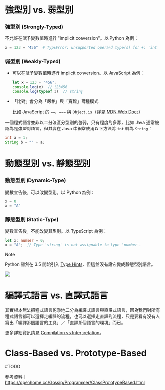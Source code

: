 # 強型別 vs. 弱型別

### 強型別 (Strongly-Typed)

不允許在賦予變數值時進行 "implicit conversion"。以 Python 為例：

```Python
x = 123 + "456"  # TypeError: unsupported operand type(s) for +: 'int' and 'str'
```

### 弱型別 (Weakly-Typed)

- 可以在賦予變數值時進行 implicit conversion。以 JavaScript 為例：

    ```JavaScript
    let x = 123 + "456";
    console.log(x)  // 123456
    console.log(typeof x)  // string
    ```

- 「比對」會分為「嚴格」與「寬鬆」兩種模式

    比如 JavaScript 的 `==`、`===` 與 `Object.is`（詳見 [MDN Web Docs](https://developer.mozilla.org/zh-TW/docs/Web/JavaScript/Equality_comparisons_and_sameness)）

一個程式語言並非以二分法區分型別的強弱，只有程度的多寡，比如 Java 通常被認為是強型別語言，但其實在 Java 中很常使用以下方法將 `int` 轉為 `String`：

```Java
int a = 1;
String b = "" + a;
```

# 動態型別 vs. 靜態型別

### 動態型別 (Dynamic-Type)

變數宣告後，可以改變型別。以 Python 為例：

```Python
x = 0
x = "A"
```

### 靜態型別 (Static-Type)

變數宣告後，不能改變其型別。以 TypeScript 為例：

```TypeScript
let x: number = 0;
x = "A";  // Type 'string' is not assignable to type 'number'.
```

>[!Note]
>Python 雖然在 3.5 開始引入 [Type Hints](</Programming Language/Python/Type Hints.md>)，但這並沒有讓它變成靜態型別語言。

![](<https://raw.githubusercontent.com/bingyangchen/KM-software/master/img/strong-weak-dynamic-static.png>)

# 編譯式語言 vs. 直譯式語言

其實根本無法把程式語言乾淨地二分為編譯式語言與直譯式語言，因為我們對所有程式語言都可以選擇走編譯的流程，也可以選擇走直譯的流程，只是要看有沒有人寫出「編譯那個語言的工具」／「直譯那個語言的環境」而已。

更多詳細資訊請見 [Compilation vs Interpretation](</Computer Science/Compilation vs Interpretation.md>)。

# Class-Based vs. Prototype-Based

#TODO

參考資料｜<https://openhome.cc/Gossip/Programmer/ClassPrototypeBased.html>
